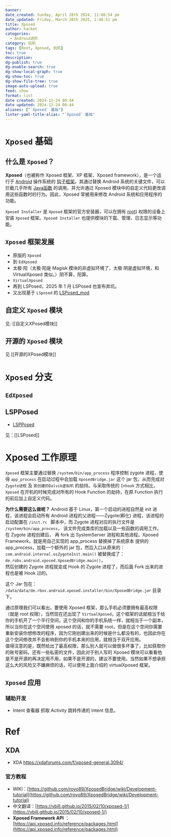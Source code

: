 ```yaml
---
banner: 
date_created: Sunday, April 28th 2024, 11:08:54 pm
date_updated: Friday, March 28th 2025, 2:46:51 pm
title: Xposed
author: hacket
categories:
  - Android进阶
category: 玩机
tags: [Root, Xposed, 玩机]
toc: true
description: 
dg-publish: true
dg-enable-search: true
dg-show-local-graph: true
dg-show-toc: true
dg-show-file-tree: true
image-auto-upload: true
feed: show
format: list
date created: 2024-12-24 00:44
date updated: 2024-12-24 00:44
aliases: ["`Xposed` 基础"]
linter-yaml-title-alias: "`Xposed` 基础"
---
```


# `Xposed` 基础

## 什么是 `Xposed`？

**Xposed**（也被称作 Xposed 框架、XP 框架、Xposed framework），是一个运行于 [Android](https://zh.wikipedia.org/wiki/Android) 操作系统的 [钩子](https://zh.wikipedia.org/wiki/)[框架](https://zh.wikipedia.org/wiki/)。其通过替换 Android 系统的关键文件，可以拦截几乎所有 [Java](https://zh.wikipedia.org/wiki/Java)[函数](https://zh.wikipedia.org/wiki/) 的调用，并允许通过 Xposed 模块中的自定义代码更改调用这些函数时的行为。因此，Xposed 常被用来修改 Android 系统和应用程序的功能。

`Xposed Installer` 是 `Xposed` 框架的官方安装器，可以在拥有 [root](https://zh.wikipedia.org/wiki/Root_\(Android)) 权限的设备上安装 `Xposed` 框架。`Xposed Installer` 也提供模块的下载、管理、日志显示等功能。

## `Xposed` 框架发展

- 原版的 `Xposed`
- 到 `EdXpsoed`
- 太极·阳（太极·阳是 Magisk 模块的非虚拟环境了，太极·阴是虚拟环境，和 VirtualXposed 类似。）阴不算，阳算。
- `VirtualXposed`
- 再到 LSPosed，2025 年 1 月 LSPosed 也宣布弃坑。
- 又出现基于 `LSposed` 的 [LSPosed_mod](https://github.com/mywalkb/LSPosed_mod)

## 自定义 `Xposed` 模块

见: [[自定义XPosed模块]]

## 开源的 `Xposed` 模块

见 [[开源的XPosed模块]]

# `Xposed` 分支

## `EdXposed`

## LSPPosed

- [LSPPosed](https://github.com/LSPosed/LSPosed)

见：[[LSPosed]]

# Xposed 工作原理

`Xposed` 框架主要通过替换 `/system/bin/app_process` 程序控制 zygote 进程，使得 `app_process` 在启动过程中会加载 `XposedBridge.jar` 这个 jar 包，从而完成对 `Zygote进程` 及 `其创建的Dalvik虚拟机` 的劫持。与采取传统的 `Inhook` 方式相比，`Xposed` 在开机的时候完成对所有的 Hook Function 的劫持，在原 Function 执行的前后加上自定义代码。

**为什么需要这么做呢？**
Android 基于 Linux，第一个启动的进程自然是 init 进程，该进程会启动所有 Android 进程的父进程——Zygote(孵化) 进程，该进程的启动配置在 `/init.rc ` 脚本中，而 Zygote 进程对应的执行文件是 `/system/bin/app_process`， 该文件完成类库的加载以及一些函数的调用工作。在 Zygote 进程创建后， 再 fork 出 SystemServer 进程和其他进程。Xposed Framework，就是用自己实现的 app_process 替换掉了系统原本 提供的 app_process，加载一个额外的 jar 包，然后入口从原来的： `com.android.internal.osZygoteInit.main()` 被替换成了： `de.robv.android.xposed.XposedBridge.main()`，  
然后创建的 Zygote 进程就变成 Hook 的 Zygote 进程了，而后面 Fork 出来的进程也是被 Hook 过的。

这个 Jar 包在： `/data/data/de.rbov.android.xposed.installer/bin/XposedBridge.jar` 目录下。

通过原理我们可以看出，要使用 Xposed 框架，那么手机必须要拥有最高权限（就是 root 权限），当然现在还出现了 ``VirtualXposed``，这个框架的话就相当于给你的手机开了一个平行空间，这个空间和你的手机系统一样，就相当于一个副本，所以当你在这个空间使用 xposed 的话，就不需要 root，但是在这个空间你需要重新安装你想修改的程序，因为它刚创建出来的时候是什么都没有的，也因此你在这个空间修改并不会影响到你的手机本来的应用，就相当于双开应用。  
值得注意的是，既然给出了最高权限，那么别人就可以做很多坏事了，比如获取你的账号密码，还有一些私密的文件，因此对于别人写的 Xposed 模块可以看看他是不是开源的再决定用不用，如果不是开源的，建议不要使用。当然如果不想承担这么大的风险又不嫌麻烦的话，可以使用上面介绍的 virtualXposed 框架。

## `Xposed` 应用

### 辅助开发

- Intent 查看器
抓取 Activity 跳转传递的 Intent 信息。

# Ref

## XDA

- XDA <https://xdaforums.com/f/xposed-general.3094/>

### 官方教程

- WIKI：[https://github.com/rovo89/XposedBridge/wiki/Development-tutorial](https://github.com/rovo89/XposedBridge/wiki/Development-tutorial)
- 中文翻译：[https://vbill.github.io/2015/02/10/xposed-1/](https://vbill.github.io/2015/02/10/xposed-1/)
- **Xposed Framework API** ：[https://api.xposed.info/reference/packages.html](https://api.xposed.info/reference/packages.html)
